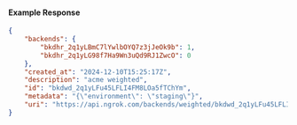 <!-- Code generated for API Clients. DO NOT EDIT. -->

#### Example Response

```json
{
	"backends": {
		"bkdhr_2q1yLBmC7lYwlbOYQ7z3jJeOk9b": 1,
		"bkdhr_2q1yLG98f7Ha9Wn3uQd9RJ1ZwcO": 0
	},
	"created_at": "2024-12-10T15:25:17Z",
	"description": "acme weighted",
	"id": "bkdwd_2q1yLFu45LFLI4FM8LOa5fTChYm",
	"metadata": "{\"environment\": \"staging\"}",
	"uri": "https://api.ngrok.com/backends/weighted/bkdwd_2q1yLFu45LFLI4FM8LOa5fTChYm"
}
```
